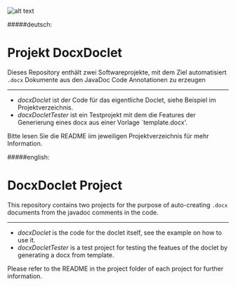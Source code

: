 ![alt text][logo]

[logo]: http://bit.ly/Sky40Email "(c)2019 by Sky4.0 GmbH, www.sky40.de"

#####deutsch:
# Projekt DocxDoclet

Dieses Repository enthält zwei Softwareprojekte, mit dem Ziel automatisiert `.docx` Dokumente aus den JavaDoc Code Annotationen zu erzeugen

<hr/>

- *docxDoclet* ist der Code für das eigentliche Doclet, siehe Beispiel im Projektverzeichnis.
- *docxDocletTester* ist ein Testprojekt mit dem die Features der Generierung eines docx aus einer Vorlage `template.docx'.

Bitte lesen Sie die README iim jeweiligen Projektverzeichnis für mehr Information.

#####english:
# DocxDoclet Project

This repository contains two projects for the purpose of auto-creating `.docx` documents from the javadoc comments in the code.

<hr/>

- *docxDoclet* is the code for the doclet itself, see the example on how to use it.
- *docxDocletTester* is a test project for testing the featues of the doclet by generating a docx from template.

Please refer to the README in the project folder of each project for further information.
